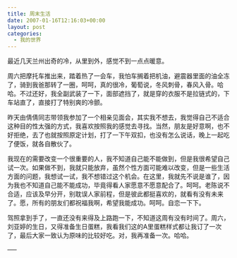```yaml
---
title: 周末生活
date: 2007-01-16T12:16:03+00:00
layout: post
categories:
  - 我的世界
---
```

最近几天兰州出奇的冷，从里到外，感觉不到一点点暖意。

周六把摩托车推出来，踏着热了一会车，我怕车搁着把机油，避震器里面的油全冻了，骑到我爸那转了一圈，呵呵，真的很冷，葡萄说，冬风刺骨，春风入骨。哈哈。不过还好，我全副武装了一下，面部遮挡了，就是穿的衣服不是拉链式的，下车站直了，直接打了特别爽的冷颤。

昨天由倩倩同志带领我参加了一个相亲见面会，其实我不想去，我觉得自己不适合这种目的性太强的方式，我喜欢按照我的感觉去寻找。当然，朋友是好意啊，也不好拒绝，去了也就按照原定计划，打了一下午双扣，也没有怎么说话，晚上一起吃了便饭，就各自散伙了。
<!--more-->
我现在的需要改变一个很重要的人，我不知道自己能不能做到，但是我很希望自己试一次。如果做不到，我就只能放弃，虽然个性方面可能难以改变，但是一些生活方面的问题，我想试一试，我不想错过这个机会。在这里，我就先不说是谁了，因为我也不知道自己能不能成功，毕竟得看人家愿意不愿意配合了。呵呵。老陈说不合适，应该及早分开，别耽误人家前程，但是彼此都挺喜欢的，就看有没有未来了。愿，所有的朋友们都祝福我啊，希望我能成功。呵呵。自恋一下下。

驾照拿到手了，一直还没有来得及上路跑一下，不知道这周有没有时间了。周六，刘亚婷的生日，又得准备生日蛋糕，我看我们这的A里蛋糕样式都让我订了一次了，最后大家一致认为原味的比较好吃。对，我再准备一次。哈哈。

—–
